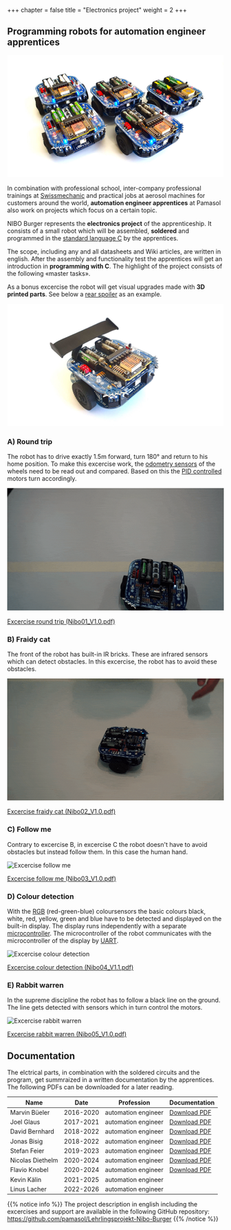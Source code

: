 +++
chapter = false
title = "Electronics project"
weight = 2
+++

## Programming robots for automation engineer apprentices

![NIBO Burger robot](./images/nibo_group.en.jpg)

In combination with professional school, inter-company professional trainings at [Swissmechanic](https://www.swissmechanic.ch/) and practical jobs at aerosol machines for customers around the world, **automation engineer apprentices** at Pamasol also work on projects which focus on a certain topic.

NIBO Burger represents the **electronics project** of the apprenticeship. It consists of a small robot which will be assembled, **soldered** and programmed in the [standard language C](https://en.wikipedia.org/wiki/C_(programming_language)) by the apprentices.

The scope, including any and all datasheets and Wiki articles, are written in english. After the assembly and functionality test the apprentices will get an introduction in **programming with C**. The highlight of the project consists of the following «master tasks».

As a bonus excercise the  robot will get visual upgrades made with **3D printed parts**. See below a [rear spoiler](https://a360.co/3FAwiLr) as an example.

![NIBO Burger with spoiler](./images/nibo_with_spoiler.en.jpg)

### A) Round trip
The robot has to drive exactly 1.5m forward, turn 180° and return to his home position. To make this excercise work, the [odometry sensors](https://en.wikipedia.org/wiki/Odometry) of the wheels need to be read out and compared. Based on this the [PID controlled](https://en.wikipedia.org/wiki/PID_controller) motors turn accordingly.

![Excercise round trip](./images/A_Round_trip_medium.en.gif)

[Excercise round trip (Nibo01_V1.0.pdf)](https://github.com/pamasol/Lehrlingsprojekt-Nibo-Burger/files/3652583/Nibo01_V1.0.pdf)

### B) Fraidy cat
The front of the robot has built-in IR bricks. These are infrared sensors which can detect obstacles. In this excercise, the robot has to avoid these obstacles.

![Excercise fraidy Cat](./images/B_Fraidy_cat_medium.en.gif)

[Excercise fraidy cat (Nibo02_V1.0.pdf)](https://github.com/pamasol/Lehrlingsprojekt-Nibo-Burger/files/3652584/Nibo02_V1.0.pdf)

### C) Follow me
Contrary to excercise B, in excercise C the robot doesn't have to avoid obstacles but instead follow them. In this case the human hand.

![Excercise follow me](./images/C_Follow_me_medium.en.gif)

[Excercise follow me (Nibo03_V1.0.pdf)](https://github.com/pamasol/Lehrlingsprojekt-Nibo-Burger/files/3652585/Nibo03_V1.0.pdf)

### D) Colour detection
With the [RGB](https://en.wikipedia.org/wiki/RGB_color_spaces) (red-green-blue) coloursensors the basic colours black, white, red, yellow, green and blue have to be detected and displayed on the built-in display. The display runs independently with a separate [microcontroller](https://en.wikipedia.org/wiki/Microcontroller). The microcontroller of the robot communicates with the microcontroller of the display by [UART](https://en.wikipedia.org/wiki/Universal_asynchronous_receiver-transmitter).

![Excercise colour detection](./images/D_Color_Detection_medium.en.gif)

[Excercise colour detection (Nibo04_V1.1.pdf)](https://github.com/pamasol/Lehrlingsprojekt-Nibo-Burger/files/8169805/Nibo04_V1.1.pdf)

### E) Rabbit warren
In the supreme discipline the robot has to follow a black line on the ground. The line gets detected with sensors which in turn control the motors.

![Excercise rabbit warren](./images/E_Rabbit_warren_medium.en.gif)

[Excercise rabbit warren (Nibo05_V1.0.pdf)](https://github.com/pamasol/Lehrlingsprojekt-Nibo-Burger/files/3652587/Nibo05_V1.0.pdf)

## Documentation

The elctrical parts, in combination with the soldered circuits and the program, get summraized in a written documentation by the apprentices. The following PDFs can be downloaded for a later reading.



| Name             | Date      | Profession          | Documentation   |
| ---------------- | --------- | --------------------| --------------- |
| Marvin Büeler    | 2016-2020 | automation engineer | [Download PDF](./docs/2019-12-16_Nibo_Doku_MarvinBueeler.en.pdf)
| Joel Glaus       | 2017-2021 | automation engineer | [Download PDF](./docs/2020-04-28_Nibo_Doku_JoelGlaus.en.pdf)
| David Bernhard   | 2018-2022 | automation engineer | [Download PDF](./docs/2020-04-28_Nibo_Doku_DavidBernhard.en.pdf)
| Jonas Bisig      | 2018-2022 | automation engineer | [Download PDF](./docs/2022-03-04_Nibo_Doku_JonasBisig.en.pdf)
| Stefan Feier     | 2019-2023 | automation engineer | [Download PDF](./docs/2022-05-12_Nibo_Doku_StefanFeier.en.pdf)
| Nicolas Diethelm | 2020-2024 | automation engineer | [Download PDF](./docs/2022-06-02_Nibo_Doku_NicolasDiethelm.en.pdf)
| Flavio Knobel    | 2020-2024 | automation engineer | [Download PDF](./docs/2022-05-23_Nibo_Doku_FlavioKnobel.en.pdf)
| Kevin Kälin      | 2021-2025 | automation engineer |
| Linus Lacher     | 2022-2026 | automation engineer |

{{% notice info %}}
The project description in english including the excercises and support are available in the following GitHub repository: https://github.com/pamasol/Lehrlingsprojekt-Nibo-Burger
{{% /notice %}}
